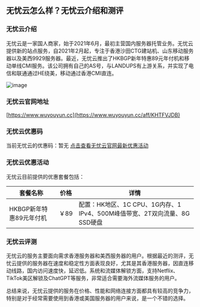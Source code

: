 ## 无忧云怎么样？无忧云介绍和测评

### 无忧云介绍
无忧云是一家国人商家，始于2021年6月，最初主营国内服务器托管业务。无忧云提供新的站点服务，自2021年2月起，专注于香港沙田CTG建站机、山东移动服务器以及美西9929服务器。最近，无忧云推出了HKBGP新年特惠89元年付机和移动单线CMI服务。该公司拥有自己的AS号，与LANDUPS有上游关系，并实现了电信和联通通过HE绕美，移动通过香港CMI直连。

![image](https://github.com/losherman777/wuyouyun/assets/167729441/daf4cf8e-0b00-4dba-b0fe-16a4e0e9d240)

### 无忧云官网地址
[https://www.wuyouyun.cc](https://www.wuyouyun.cc/aff/KHTFVJDB)

### 无忧云优惠码
当前无忧云的优惠码：暂无
[点击查看无忧云官网最新优惠活动](https://www.wuyouyun.cc/aff/KHTFVJDB)

### 无忧云优惠活动
无忧云目前提供的优惠套餐包括：

| 套餐名称            | 价格   | 详情                     |
|------------------|------|------------------------|
| HKBGP新年特惠89元年付机 | ￥89 | 配置：HK地区、1C CPU、1G内存、1 IPv4、500M峰值带宽、2T双向流量、8G SSD硬盘 |

### 无忧云评测
无忧云的服务主要面向需求香港服务器和美西服务器的用户。根据最近的测评，无忧云提供的服务器在速度和稳定性方面表现良好，尤其是其香港服务器，因直连移动线路，国内访问速度快，延迟低。系统和流媒体解锁方面，支持Netflix、TikTok美区解锁及ChatGPT等服务，非常适合需要海外流媒体服务的用户。

总结来说，无忧云提供的服务在价格、性能和网络连接方面都具有较高的竞争力，特别是对于经常需要使用到香港或美国服务器的用户来说，是一个不错的选择。
